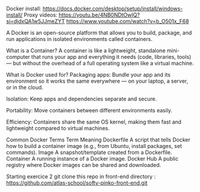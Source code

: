 Docker install:
https://docs.docker.com/desktop/setup/install/windows-install/
Proxy videos:
https://youtu.be/4NB0NDtOwIQ?si=djdxQA1w5JJmeZYT
https://www.youtube.com/watch?v=b_O501x_F68


A Docker is an open-source platform that allows you to build, package, and run applications in isolated environments called containers.



What is a Container?
A container is like a lightweight, standalone mini-computer that runs your app and everything it needs (code, libraries, tools) — but without the overhead of a full operating system like a virtual machine.



What is Docker used for?
Packaging apps: Bundle your app and its environment so it works the same everywhere — on your laptop, a server, or in the cloud.

Isolation: Keep apps and dependencies separate and secure.

Portability: Move containers between different environments easily.

Efficiency: Containers share the same OS kernel, making them fast and lightweight compared to virtual machines.



Common Docker Terms
Term	Meaning
Dockerfile	A script that tells Docker how to build a container image (e.g., from Ubuntu, install packages, set commands).
Image	A snapshot/template created from a Dockerfile.
Container	A running instance of a Docker image.
Docker Hub	A public registry where Docker images can be shared and downloaded.

Starting exercice 2 git clone this repo in front-end directory : https://github.com/atlas-school/softy-pinko-front-end.git